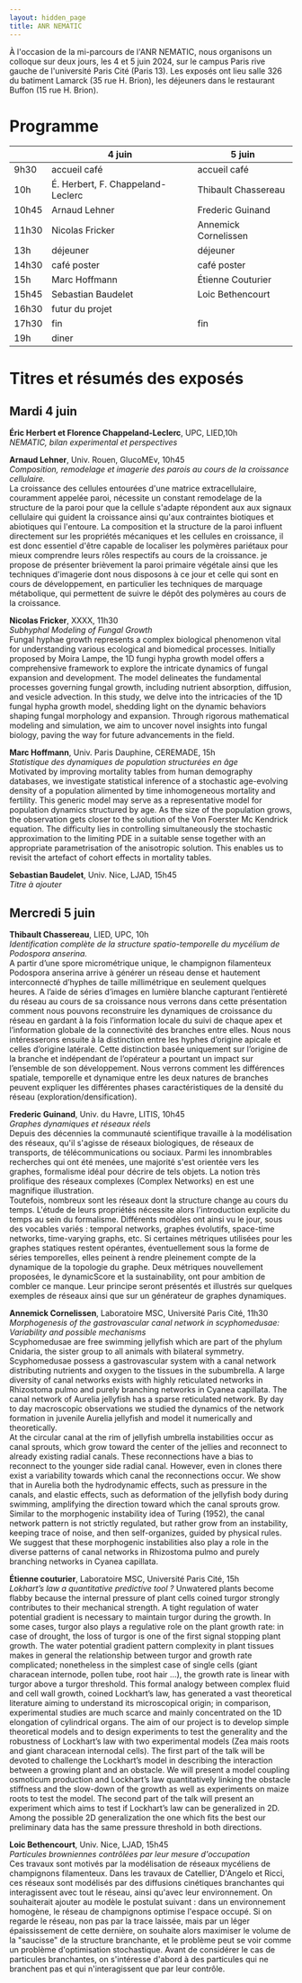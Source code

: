 ```yaml
---
layout: hidden_page
title: ANR NEMATIC
---
```


À l'occasion de la mi-parcours de l'ANR NEMATIC, nous organisons un colloque sur deux jours, les 4 et 5 juin 2024, sur le campus Paris rive gauche de l'université Paris Cité (Paris 13). Les exposés ont lieu salle 326 du batiment Lamarck (35 rue H. Brion), les déjeuners dans le restaurant Buffon (15 rue H. Brion).

# Programme


|       | 4 juin            | 5 juin                |
|-------|-------------------|-----------------------|
| 9h30  | accueil café      | accueil café          |
| 10h   | É. Herbert, F. Chappeland-Leclerc      | Thibault Chassereau   |
| 10h45 | Arnaud Lehner     | Frederic Guinand      |
| 11h30 | Nicolas Fricker   | Annemick Cornelissen  |
| 13h   | déjeuner          | déjeuner              |
| 14h30 | café poster       | café poster           |
| 15h   | Marc Hoffmann     | Étienne Couturier     |
| 15h45 | Sebastian Baudelet| Loic Bethencourt      |
| 16h30 | futur du projet   |                       |
| 17h30 | fin               | fin                   |
| 19h   | diner             |                       |



# Titres et résumés des exposés
## Mardi 4 juin

**Éric Herbert et Florence Chappeland-Leclerc**, UPC, LIED,10h  
*NEMATIC, bilan experimental et perspectives*

**Arnaud Lehner**, Univ. Rouen, GlucoMEv, 10h45  
*Composition, remodelage et imagerie des parois au cours de la croissance cellulaire.*  
La croissance des cellules entourées d'une matrice extracellulaire, couramment appelée paroi, nécessite un constant remodelage de la structure de la paroi pour que la cellule s'adapte répondent aux aux signaux cellulaire qui guident la croissance ainsi qu'aux contraintes biotiques et abiotiques qui l'entoure. La composition et la structure de la paroi influent directement sur les propriétés mécaniques et les cellules en croissance, il est donc essentiel d'être capable de localiser les polymères pariétaux pour mieux comprendre leurs rôles respectifs au cours de la croissance. je propose de présenter brièvement la paroi primaire végétale ainsi que les techniques d'imagerie dont nous disposons à ce jour et celle qui sont en cours de développement, en particulier les techniques de marquage métabolique, qui permettent de suivre le dépôt des polymères au cours de la croissance.

**Nicolas Fricker**, XXXX, 11h30  
*Subhyphal Modeling of Fungal Growth*  
Fungal hyphae growth represents a complex biological phenomenon vital for understanding various ecological and biomedical processes. Initially proposed by Moira Lampe, the 1D fungi hypha growth model offers a comprehensive framework to explore the intricate dynamics of fungal expansion and development. The model delineates the fundamental processes governing fungal growth, including nutrient absorption, diffusion, and vesicle advection. In this study, we delve into the intricacies of the 1D fungal hypha growth model, shedding light on the dynamic behaviors shaping fungal morphology and expansion. Through rigorous mathematical modeling and simulation, we aim to uncover novel insights into fungal biology, paving the way for future advancements in the field.

**Marc Hoffmann**, Univ. Paris Dauphine, CEREMADE, 15h  
*Statistique des dynamiques de population structurées en âge*  
Motivated by improving mortality tables from human demography databases, we investigate statistical inference of a stochastic age-evolving density of a population alimented by time inhomogeneous mortality and fertility. This generic model may serve as a representative model for population dynamics structured by age. As the size of the population grows, the observation gets closer to the solution of the Von Foerster Mc Kendrick equation. The difficulty lies in controlling simultaneously the stochastic approximation to the limiting PDE in a suitable sense together with an appropriate parametrisation of the anisotropic solution. This enables us to revisit the artefact of cohort effects in mortality tables.

**Sebastian Baudelet**, Univ. Nice, LJAD, 15h45  
*Titre à ajouter*


## Mercredi 5 juin

**Thibault Chassereau**, LIED, UPC, 10h  
*Identification complète de la structure spatio-temporelle du mycélium de Podospora anserina.*  
A partir d’une spore micrométrique unique, le champignon filamenteux Podospora anserina arrive à générer un réseau dense et hautement interconnecté d’hyphes de taille millimétrique en seulement quelques heures. A l’aide de séries d’images en lumière blanche capturant l’entièreté du réseau au cours de sa croissance nous verrons dans cette présentation comment nous pouvons reconstruire les dynamiques de croissance du réseau en gardant à la fois l’information locale du suivi de chaque apex et l’information globale de la connectivité des branches entre elles.
Nous nous intéresserons ensuite à la distinction entre les hyphes d’origine apicale et celles d’origine latérale. Cette distinction basée uniquement sur l’origine de la branche et indépendant de l’opérateur a pourtant un impact sur l’ensemble de son développement. Nous verrons comment les différences spatiale, temporelle et dynamique entre les deux natures de branches peuvent expliquer les différentes phases caractéristiques de la densité du réseau (exploration/densification).

**Frederic Guinand**, Univ. du Havre, LITIS, 10h45  
*Graphes dynamiques et réseaux réels*  
Depuis des décennies la communauté scientifique travaille à la modélisation des réseaux, qu'il s'agisse de réseaux biologiques, de réseaux de transports, de télécommunications ou sociaux.
 Parmi les innombrables recherches qui ont été menées, une majorité s'est orientée vers les graphes, formalisme idéal pour décrire de tels objets. La notion très prolifique des réseaux complexes (Complex Networks) en est une magnifique illustration.   
 Toutefois, nombreux sont les réseaux dont la structure change au cours du temps.
 L'étude de leurs propriétés nécessite alors l'introduction explicite du temps au sein du formalisme. 
 Différents modèles ont ainsi vu le jour, sous des vocables variés : temporal networks, graphes évolutifs, space-time networks, time-varying graphs, etc. 
 Si certaines métriques utilisées pour les graphes statiques  restent opérantes, éventuellement sous la forme de séries temporelles, elles peinent à rendre pleinement compte de la dynamique de la topologie du graphe.  Deux métriques nouvellement proposées, le dynamicScore et la sustainability, ont pour ambition de combler ce manque.  Leur principe seront présentés et illustrés sur quelques exemples de réseaux ainsi que sur un générateur de graphes dynamiques. 

**Annemick Cornelissen**, Laboratoire MSC, Université Paris Cité, 11h30  
*Morphogenesis of the gastrovascular canal network in scyphomedusae: Variability and possible mechanisms*  
Scyphomedusae are free swimming jellyfish which are part of the phylum Cnidaria, the sister group to all animals with bilateral symmetry. Scyphomedusae possess a gastrovascular system with a canal network distributing nutrients and oxygen to the tissues in the subumbrella. A large diversity of canal networks exists with highly reticulated networks in Rhizostoma pulmo and purely branching networks in Cyanea capillata. The canal network of Aurelia jellyfish has a sparse reticulated network. By day to day macroscopic observations we studied the dynamics of the network formation in juvenile Aurelia jellyfish and model it numerically and theoretically.  
At the circular canal at the rim of jellyfish umbrella instabilities occur as canal sprouts, which grow toward the center of the jellies and reconnect to already existing radial canals. These reconnections have a bias to reconnect to the younger side radial canal. However, even in clones there exist a variability towards which canal the reconnections occur. We show that in Aurelia both the hydrodynamic effects, such as pressure in the canals, and elastic effects, such as deformation of the jellyfish body during swimming, amplifying the direction toward which the canal sprouts grow. Similar to the morphogenic instability idea of Turing (1952), the canal network pattern is not strictly regulated, but rather grow from an instability, keeping trace of noise, and then self-organizes, guided by physical rules.  
We suggest that these morphogenic instabilities also play a role in the diverse patterns of canal networks in Rhizostoma pulmo and purely branching networks in Cyanea capillata. 

**Étienne couturier**, Laboratoire MSC, Université Paris Cité, 15h  
*Lokhart’s law a quantitative predictive tool ?* 
Unwatered plants become flabby because the internal pressure of plant cells coined turgor strongly contributes to their mechanical strength. A tight regulation of water potential gradient is necessary to maintain turgor during the growth. In some cases, turgor also plays a regulative role on the plant growth rate: in case of drought, the loss of turgor is one of the first signal stopping plant growth. The water potential gradient pattern complexity in plant tissues makes in general the relationship between turgor and growth rate complicated; nonetheless in the simplest case of single cells (giant characean internode, pollen tube, root hair …), the growth rate is linear with turgor above a turgor threshold. This formal analogy between complex fluid and cell wall growth, coined Lockhart’s law, has generated a vast theoretical literature aiming to understand its microscopical origin; in comparison, experimental studies are much scarce and mainly concentrated on the 1D elongation of cylindrical organs. The aim of our project is to develop simple theoretical models and to design experiments to test the generality and the robustness of Lockhart’s law with two experimental models (Zea mais roots and giant characean internodal cells). The first part of the talk will be devoted to challenge the Lockhart’s model in describing the interaction between a growing plant and an obstacle. We will present a model coupling osmoticum production and Lockhart’s law quantitatively linking the obstacle stiffness and the slow-down of the growth as well as experiments on maize roots to test the model. The second part of the talk will present an experiment which aims to test if Lockhart’s law can be generalized in 2D. Among the possible 2D  generalization the one which fits the best our preliminary data has the same pressure threshold in both directions. 

**Loic Bethencourt**, Univ. Nice, LJAD, 15h45  
*Particules browniennes contrôlées par leur mesure d'occupation*  
Ces travaux sont motivés par la modélisation de réseaux mycéliens de champignons filamenteux. Dans les travaux de Catellier, D'Angelo et Ricci, ces réseaux sont modélisés par des diffusions cinétiques branchantes qui interagissent avec tout le réseau, ainsi qu'avec leur environnement. On souhaiterait ajouter au modèle le postulat suivant : dans un environnement homogène, le réseau de champignons optimise l'espace occupé. Si on regarde le réseau, non pas par la trace laissée, mais par un léger épaississement de cette dernière, on souhaite alors maximiser le volume de la "saucisse" de la structure branchante, et le problème peut se voir comme un problème d'optimisation stochastique. Avant de considérer le cas de particules branchantes, on s'intéresse d'abord à des particules qui ne branchent pas et qui n'interagissent que par leur contrôle.




